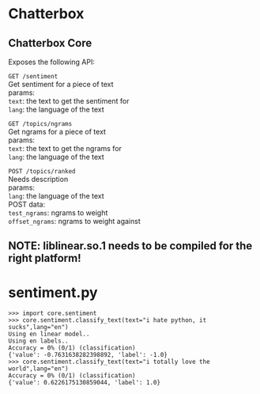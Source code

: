 # Chatterbox #

## Chatterbox Core ##

Exposes the following API:

`GET /sentiment`  
Get sentiment for a piece of text  
params:  
`text`: the text to get the sentiment for  
`lang`: the language of the text  

`GET /topics/ngrams`  
Get ngrams for a piece of text  
params:  
`text`: the text to get the ngrams for  
`lang`: the language of the text  

`POST /topics/ranked`  
Needs description  
params:  
`lang`: the language of the text  
POST data:  
`test_ngrams`: ngrams to weight  
`offset_ngrams`: ngrams to weight against  

## NOTE: liblinear.so.1 needs to be compiled for the right platform! ##

# sentiment.py #
	>>> import core.sentiment
	>>> core.sentiment.classify_text(text="i hate python, it sucks",lang="en")
	Using en linear model..
	Using en labels..
	Accuracy = 0% (0/1) (classification)
	{'value': -0.7631638282398892, 'label': -1.0}
	>>> core.sentiment.classify_text(text="i totally love the world",lang="en")
	Accuracy = 0% (0/1) (classification)
	{'value': 0.6226175130859044, 'label': 1.0}